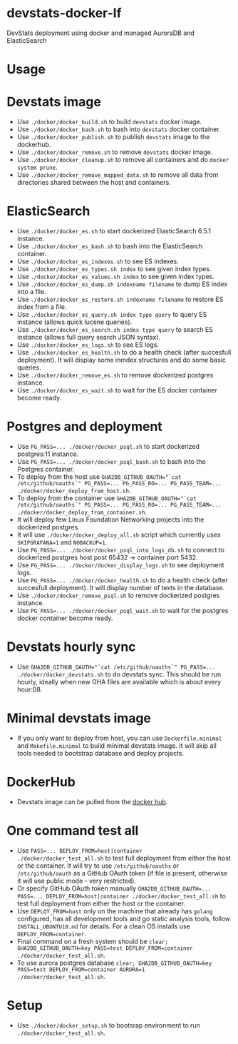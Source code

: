 # devstats-docker-lf
DevStats deployment using docker and managed AuroraDB and ElasticSearch

# Usage

# Devstats image

- Use `./docker/docker_build.sh` to build `devstats` docker image.
- Use `./docker/docker_bash.sh` to bash into `devstats` docker container.
- Use `./docker/docker_publish.sh` to publish `devstats` image to the dockerhub.
- Use `./docker/docker_remove.sh` to remove `devstats` docker image.
- Use `./docker/docker_cleanup.sh` to remove all containers and do `docker system prune`.
- Use `./docker/docker_remove_mapped_data.sh` to remove all data from directories shared between the host and containers.

# ElasticSearch

- Use `./docker/docker_es.sh` to start dockerized ElasticSearch 6.5.1 instance.
- Use `./docker/docker_es_bash.sh` to bash into the ElasticSearch container.
- Use `./docker/docker_es_indexes.sh` to see ES indexes.
- Use `./docker/docker_es_types.sh index` to see given index types.
- Use `./docker/docker_es_values.sh index` to see given index types.
- Use `./docker/docker_es_dump.sh indexname filename` to dump ES index into a file.
- Use `./docker/docker_es_restore.sh indexname filename` to restore ES index from a file.
- Use `./docker/docker_es_query.sh index type query` to query ES instance (allows quick lucene queries).
- Use `./docker/docker_es_search.sh index type query` to search ES instance (allows full query search JSON syntax).
- Use `./docker/docker_es_logs.sh` to see ES logs.
- Use `./docker/docker_es_health.sh` to do a health check (after succesfull deployment). It will display some inmdex structures and do some basic queries.
- Use `./docker/docker_remove_es.sh` to remove dockerized postgres instance.
- Use `./docker/docker_es_wait.sh` to wait for the ES docker container become ready.


# Postgres and deployment

- Use `PG_PASS=... ./docker/docker_psql.sh` to start dockerized postgres:11 instance.
- Use `PG_PASS=... ./docker/docker_psql_bash.sh` to bash into the Postgres container.
- To deploy from the host use `` GHA2DB_GITHUB_OAUTH="`cat /etc/github/oauths`" PG_PASS=... PG_PASS_RO=... PG_PASS_TEAM=... ./docker/docker_deploy_from_host.sh ``.
- To deploy from the container use `` GHA2DB_GITHUB_OAUTH="`cat /etc/github/oauths`" PG_PASS=... PG_PASS_RO=... PG_PASS_TEAM=... ./docker/docker_deploy_from_container.sh ``.
- It will deploy few Linux Foundation Networking projects into the dockerized postgres.
- It will use `./docker/docker_deploy_all.sh` script which currently uses `SKIPGRAFANA=1` and `NOBACKUP=1`.
- Use `PG_PASS=... ./docker/docker_psql_into_logs_db.sh` to connect to dockerized postgres host post 65432 -> container port 5432.
- Use `PG_PASS=... ./docker/docker_display_logs.sh` to see deployment logs.
- Use `PG_PASS=... ./docker/docker_health.sh` to do a health check (after succesfull deployment). It will display number of texts in the database.
- Use `./docker/docker_remove_psql.sh` to remove dockerized postgres instance.
- Use `PG_PASS=... ./docker/docker_psql_wait.sh` to wait for the postgres docker container become ready.


# Devstats hourly sync

- Use `` GHA2DB_GITHUB_OAUTH="`cat /etc/github/oauths`" PG_PASS=... ./docker/docker_devstats.sh `` to do devstats sync. This should be run hourly, ideally when new GHA files are available which is about every hour:08.


# Minimal devstats image

- If you only want to deploy from host, you can use `Dockerfile.minimal` and `Makefile.minimal` to build minimal devstats image. It will skip all tools needed to bootstrap database and deploy projects.


# DockerHub

- Devstats image can be pulled from the [docker hub](https://hub.docker.com/r/lukaszgryglicki/devstats/).


# One command test all

- Use `PASS=... DEPLOY_FROM=host|container ./docker/docker_test_all.sh` to test full deployment from either the host or the container. It will try to use `/etc/github/oauths` or `/etc/github/oauth` as a GitHub OAuth token (if file is present, otherwise it will use public mode - very restricted).
- Or specify GitHub OAuth token manually `GHA2DB_GITHUB_OAUTH=... PASS=... DEPLOY_FROM=host|container ./docker/docker_test_all.sh` to test full deployment from either the host or the container.
- Use `DEPLOY_FROM=host` only on the machine that already has `golang` configured, has all development tools and go static analysis tools, follow `INSTALL_UBUNTU18.md` for details. For a clean OS installs use `DEPLOY_FROM=container`.
- Final command on a fresh system should be `clear; GHA2DB_GITHUB_OAUTH=key PASS=test DEPLOY_FROM=container ./docker/docker_test_all.sh`.
- To use aurora postgres database `clear; GHA2DB_GITHUB_OAUTH=key PASS=test DEPLOY_FROM=container AURORA=1 ./docker/docker_test_all.sh`.


# Setup

- Use `./docker/docker_setup.sh` to bootsrap environment to run `./docker/docker_test_all.sh`.


